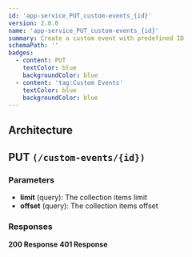 ```yaml
---
id: 'app-service_PUT_custom-events_{id}'
version: 2.0.0
name: 'app-service_PUT_custom-events_{id}'
summary: Create a custom event with predefined ID
schemaPath: ''
badges:
  - content: PUT
    textColor: blue
    backgroundColor: blue
  - content: 'tag:Custom Events'
    textColor: blue
    backgroundColor: blue
---
```

## Architecture
<NodeGraph />



## PUT `(/custom-events/{id})`

### Parameters
- **limit** (query): The collection items limit
- **offset** (query): The collection items offset




### Responses
**200 Response**
<SchemaViewer file="response-200.json" maxHeight="500" id="response-200" />
      **401 Response**
<SchemaViewer file="response-401.json" maxHeight="500" id="response-401" />
